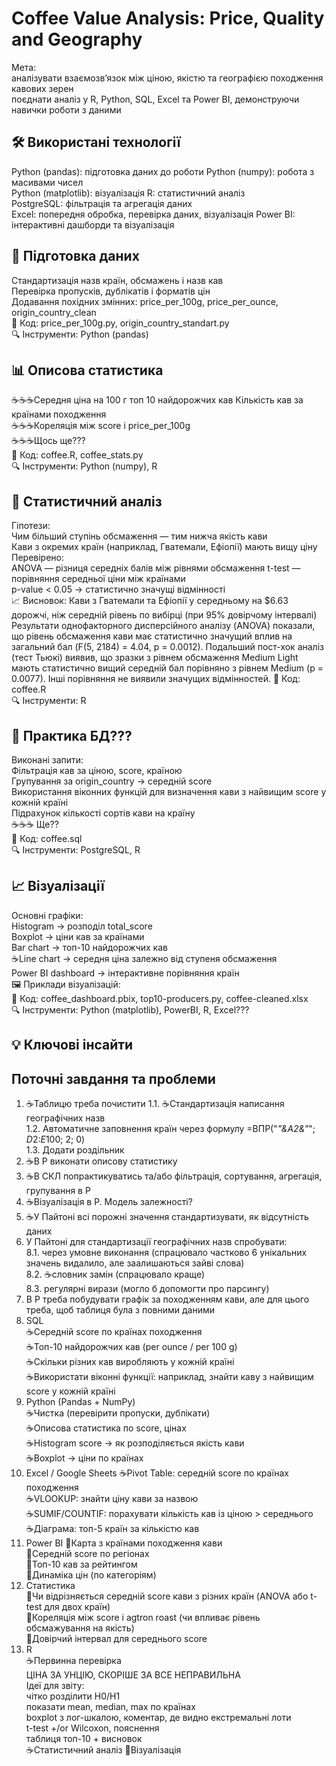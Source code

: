 # Coffee Value Analysis: Price, Quality and Geography
Мета:   
аналізувати взаємозв’язок між ціною, якістю та географією походження кавових зерен   
поєднати аналіз у R, Python, SQL, Excel та Power BI, демонструючи навички роботи з даними  

## 🛠 Використані технології  
Python (pandas): підготовка даних до роботи
Python (numpy): робота з масивами чисел  
Python (matplotlib): візуалізація 
R:  статистичний аналіз  
PostgreSQL: фільтрація та агрегація даних  
Excel: попередня обробка, перевірка даних, візуалізація 
Power BI: інтерактивні дашборди та візуалізація  

## 🧹 Підготовка даних  
Стандартизація назв країн, обсмажень і назв кав  
Перевірка пропусків, дублікатів і форматів цін  
Додавання похідних змінних: price_per_100g, price_per_ounce, origin_country_clean  
📄 Код: price_per_100g.py, origin_country_standart.py  
🔍 Інструменти: Python (pandas)  

## 📊 Описова статистика    
☕☕☕Середня ціна на 100 г
топ 10 найдорожчих кав
Кількість кав за країнами походження  
☕☕☕Кореляція між score і price_per_100g  
☕☕☕Щось ще???  
📄 Код: coffee.R, coffee_stats.py  
🔍 Інструменти: Python (numpy), R  

## 🧠 Статистичний аналіз
Гіпотези:  
Чим більший ступінь обсмаження — тим нижча якість кави  
Кави з окремих країн (наприклад, Гватемали, Ефіопії) мають вищу ціну  
Перевірено:  
ANOVA — різниця середніх балів між рівнями обсмаження 
t-test — порівняння середньої ціни між країнами  
p-value < 0.05 → статистично значущі відмінності  
📈 Висновок:
Кави з Гватемали та Ефіопії у середньому на $6.63 дорожчі, ніж середній рівень по вибірці (при 95% довірчому інтервалі)  
Результати однофакторного дисперсійного аналізу (ANOVA) показали, що рівень обсмаження кави має статистично значущий вплив на загальний бал (F(5, 2184) = 4.04, p = 0.0012).
Подальший пост-хок аналіз (тест Тьюкі) виявив, що зразки з рівнем обсмаження Medium Light мають статистично вищий середній бал порівняно з рівнем Medium (p = 0.0077). Інші порівняння не виявили значущих відмінностей.
📄 Код: coffee.R  
🔍 Інструменти: R  

## 🧮 Практика БД???
Виконані запити:   
Фільтрація кав за ціною, score, країною  
Групування за origin_country → середній score  
Використання віконних функцій для визначення кави з найвищим score у кожній країні  
Підрахунок кількості сортів кави на країну  
☕☕☕ Ще??  
📄 Код: coffee.sql    
🔍 Інструменти: PostgreSQL, R  

## 📈 Візуалізації   
Основні графіки:  
Histogram → розподіл total_score  
Boxplot → ціни кав за країнами  
Bar chart → топ-10 найдорожчих кав  
☕Line chart → середня ціна залежно від ступеня обсмаження  
Power BI dashboard → інтерактивне порівняння країн  
🖼️ Приклади візуалізацій:  
📄 Код: coffee_dashboard.pbix, top10-producers.py, coffee-cleaned.xlsx   
🔍 Інструменти: Python (matplotlib), PowerBI, R, Excel???  

## 💡 Ключові інсайти



## Поточні завдання та проблеми
1. ☕Таблицю треба почистити 
   1.1. ☕Стандартизація написання географічних назв  
   1.2. Автоматичне заповнення країн через формулу =ВПР("*"&A2&"*"; $D$2:$E$100; 2; 0)  
   1.3. Додати роздільник  
3. ☕В Р виконати описову статистику  
4. ☕В СКЛ попрактикуватись та/або фільтрація, сортування, агрегація, групування в Р  
5. ☕Візуалізація в Р. Модель залежності?  
7. ☕У Пайтоні всі порожні значення стандартизувати, як відсутність даних  
8. У Пайтоні для стандартизації географічних назв спробувати:  
   8.1. через умовне виконання (спрацювало частково 6 унікальних значень видалило, але заалишаються зайві слова)  
   8.2. ☕словник замін (спрацювало краще)  
   8.3. регулярні вирази (могло б допомогти про парсингу)  
10. В Р треба побудувати графік за походженням кави, але для цього треба, щоб таблиця була з повними даними  
11. SQL  
☕Середній score по країнах походження  
☕Топ-10 найдорожчих кав (per ounce / per 100 g)  
☕Скільки різних кав виробляють у кожній країні  
☕Використати віконні функції: наприклад, знайти каву з найвищим score у кожній країні  
12. Python (Pandas + NumPy)  
☕Чистка (перевірити пропуски, дублікати)  
☕Описова статистика по score, цінах  
☕Histogram score → як розподіляється якість кави  
☕Boxplot → ціни по країнах  
13. Excel / Google Sheets
☕Pivot Table: середній score по країнах походження  
☕VLOOKUP: знайти ціну кави за назвою   
☕SUMIF/COUNTIF: порахувати кількість кав із ціною > середнього  
☕Діаграма: топ-5 країн за кількістю кав  
15. Power BI 
🌱Карта з країнами походження кави  
🌱Середній score по регіонах  
🌱Топ-10 кав за рейтингом  
🌱Динаміка цін (по категоріям)  
16. Статистика  
🌱Чи відрізняється середній score кави з різних країн (ANOVA або t-test для двох країн)  
🌱Кореляція між score і agtron roast (чи впливає рівень обсмажування на якість)  
🌱Довірчий інтервал для середнього score  
18. R  
☕Первинна перевірка  
ЦІНА ЗА УНЦІЮ, СКОРІШЕ ЗА ВСЕ НЕПРАВИЛЬНА  
Ідеї для звіту:  
чітко розділити H0/H1   
показати mean, median, max по країнах  
boxplot з лог-шкалою, коментар, де видно екстремальні лоти  
t-test +/or Wilcoxon, пояснення  
таблиця топ-10 + висновок  
☕Статистичний аналіз
🌱Візуалізація
